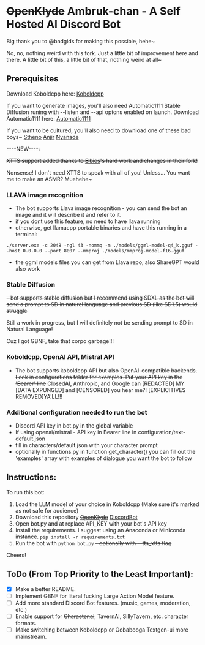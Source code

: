 # ~~OpenKlyde~~ Ambruk-chan - A Self Hosted AI Discord Bot

Big thank you to @badgids for making this possible, hehe~

No, no, nothing weird with this fork. Just a little bit of improvement here and there. A little bit of this, a little bit of that, nothing weird at all~ 

## Prerequisites

Download Koboldcpp here:
[Koboldcpp](https://github.com/LostRuins/koboldcpp)

If you want to generate images, you'll also need Automatic1111 Stable Diffusion runing with --listen and --api optons enabled on launch.
Download Automatic1111 here:
[Automatic1111](https://github.com/AUTOMATIC1111/stable-diffusion-webui)

If you want to be cultured, you'll also need to download one of these bad boys~
[Stheno](https://huggingface.co/Lewdiculous/L3-8B-Stheno-v3.1-GGUF-IQ-Imatrix)
[Anjir](https://huggingface.co/Hastagaras/Anjir-8B-L3?not-for-all-audiences=true)
[Nyanade](https://huggingface.co/Lewdiculous/Nyanade_Stunna-Maid-7B-v0.2-GGUF-IQ-Imatrix)

----NEW----:

~~XTTS support added thanks to [Elbios](https://github.com/Elbios)'s hard work and changes in their fork!~~

Nonsense! I don't need XTTS to speak with all of you! 
Unless... You want me to make an ASMR? Muehehe~

### LLAVA image recognition
- The bot supports Llava image recognition - you can send the bot an image and it will describe it and refer to it.
- if you dont use this feature, no need to have llava running
- otherwise, get llamacpp portable binaries and have this running in a terminal:
```
./server.exe -c 2048 -ngl 43 -nommq -m ./models/ggml-model-q4_k.gguf --host 0.0.0.0 --port 8007 --mmproj ./models/mmproj-model-f16.gguf
```
- the ggml models files you can get from Llava repo, also ShareGPT would also work

### Stable Diffusion
~~- bot supports stable diffusion but I recommend using SDXL as the bot will send a prompt to SD in natural language and previous SD (like SD1.5) would struggle~~

Still a work in progress, but I will definitely not be sending prompt to SD in Natural Language! 

Cuz I got GBNF, take that corpo garbage!!!

### Koboldcpp, OpenAI API, Mistral API
- The bot supports koboldcpp API ~~but also OpenAI-compatible backends. Look in configurations folder for examples. Put your API key in the~~ ~~'Bearer' line~~ ClosedAI, Anthropic, and Google can \[REDACTED\] MY \[DATA EXPUNGED\] and \[CENSORED\] you hear me?! \[EXPLICITIVES REMOVED\]YA'LL!!!

### Additional configuration needed to run the bot
- Discord API key in bot.py in the global variable
- If using openai/mistral - API key in Bearer line in configuration/text-default.json
- fill in characters/default.json with your character prompt
- optionally in functions.py in function get_character() you can fill out the 'examples' array with examples of dialogue you want the bot to follow


## Instructions:

To run this bot:

1. Load the LLM model of your choice in Koboldcpp (Make sure it's marked as not safe for audience)
2. Download this repository ~~[OpenKlyde](https://github.com/badgids/OpenKlyde)~~ [DiscordBot](https://github.com/Ambruk-chan/DiscordBot)
3. Open bot.py and at replace API_KEY with your bot's API key
4. Install the requirements. I suggest using an Anaconda or Miniconda instance.
    ```pip install -r requirements.txt```
5. Run the bot with `python bot.py`
   ~~- optionally with --tts_xtts flag~~

Cheers!

## ToDo (From Top Priority to the Least Important):

- [x] Make a better README.
- [ ] Implement GBNF for literal fucking Large Action Model feature.
- [ ] Add more standard Discord Bot features. (music, games, moderation, etc.)
- [ ] Enable support for ~~Character.ai~~, TavernAI, SillyTavern, etc. character formats.
- [ ] Make switching between Koboldcpp or Oobabooga Textgen-ui more mainstream.